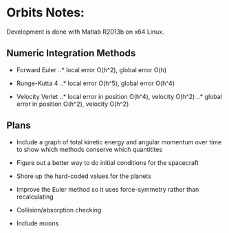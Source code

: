 Orbits Notes:
=============

Development is done with Matlab R2013b on x64 Linux. 

Numeric Integration Methods
---------------------------

+ Forward Euler 
..* local error O(h^2), global error O(h)

+ Runge-Kutta 4 
..* local error O(h^5), global error O(h^4)

+ Velocity Verlet 
..* local error in position O(h^4), velocity O(h^2)
..* global error in position O(h^2), velocity O(h^2)


Plans
-----

+ Include a graph of total kinetic energy and angular momentum over time to show which methods conserve which quantitites

+ Figure out a better way to do initial conditions for the spacecraft

+ Shore up the hard-coded values for the planets

+ Improve the Euler method so it uses force-symmetry rather than recalculating

+ Collision/absorption checking

+ Include moons
